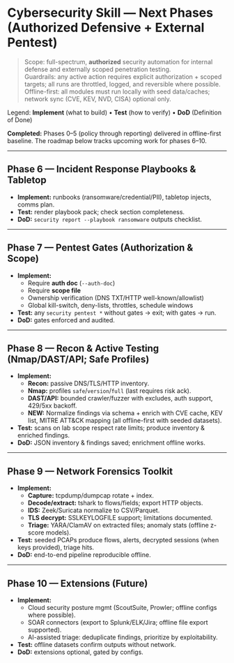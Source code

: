 # Cybersecurity Skill — Next Phases (Authorized Defensive + External Pentest)

> Scope: full-spectrum, **authorized** security automation for internal defense and externally scoped penetration testing.  
> Guardrails: any active action requires explicit authorization + scoped targets; all runs are throttled, logged, and reversible where possible.  
> Offline-first: all modules must run locally with seed data/caches; network sync (CVE, KEV, NVD, CISA) optional only.

Legend: **Implement** (what to build) • **Test** (how to verify) • **DoD** (Definition of Done)

**Completed:** Phases 0–5 (policy through reporting) delivered in offline-first baseline. The roadmap below tracks upcoming work for phases 6–10.

---

## Phase 6 — Incident Response Playbooks & Tabletop
- **Implement:** runbooks (ransomware/credential/PII), tabletop injects, comms plan.
- **Test:** render playbook pack; check section completeness.
- **DoD:** `security report --playbook ransomware` outputs checklist.

---

## Phase 7 — Pentest Gates (Authorization & Scope)
- **Implement:**  
  - Require **auth doc** (`--auth-doc`)  
  - Require **scope file**  
  - Ownership verification (DNS TXT/HTTP well-known/allowlist)  
  - Global kill-switch, deny-lists, throttles, schedule windows  
- **Test:** any `security pentest *` without gates → exit; with gates → run.
- **DoD:** gates enforced and audited.

---

## Phase 8 — Recon & Active Testing (Nmap/DAST/API; Safe Profiles)
- **Implement:**  
  - **Recon:** passive DNS/TLS/HTTP inventory.  
  - **Nmap:** profiles `safe`/`version`/`full` (last requires risk ack).  
  - **DAST/API:** bounded crawler/fuzzer with excludes, auth support, 429/5xx backoff.  
  - **NEW:** Normalize findings via schema + enrich with CVE cache, KEV list, MITRE ATT&CK mapping (all offline-first with seeded datasets).  
- **Test:** scans on lab scope respect rate limits; produce inventory & enriched findings.  
- **DoD:** JSON inventory & findings saved; enrichment offline works.

---

## Phase 9 — Network Forensics Toolkit
- **Implement:**  
  - **Capture:** tcpdump/dumpcap rotate + index.  
  - **Decode/extract:** tshark to flows/fields; export HTTP objects.  
  - **IDS:** Zeek/Suricata normalize to CSV/Parquet.  
  - **TLS decrypt:** SSLKEYLOGFILE support; limitations documented.  
  - **Triage:** YARA/ClamAV on extracted files; anomaly stats (offline z-score models).  
- **Test:** seeded PCAPs produce flows, alerts, decrypted sessions (when keys provided), triage hits.  
- **DoD:** end-to-end pipeline reproducible offline.

---

## Phase 10 — Extensions (Future)
- **Implement:**  
  - Cloud security posture mgmt (ScoutSuite, Prowler; offline configs where possible).  
  - SOAR connectors (export to Splunk/ELK/Jira; offline file export supported).  
  - AI-assisted triage: deduplicate findings, prioritize by exploitability.  
- **Test:** offline datasets confirm outputs without network.  
- **DoD:** extensions optional, gated by configs.
